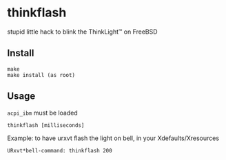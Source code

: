 # thinkflash
stupid little hack to blink the ThinkLight™ on FreeBSD

## Install
    
    make
    make install (as root)
  
  
## Usage
`acpi_ibm` must be loaded
  
    thinkflash [milliseconds]
  
Example: to have urxvt flash the light on bell, in your Xdefaults/Xresources
  
    URxvt*bell-command: thinkflash 200
  
